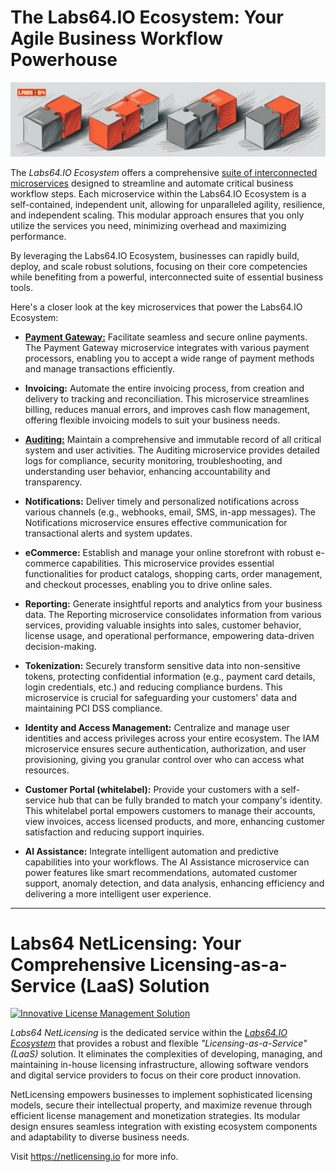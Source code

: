 # The Labs64.IO Ecosystem: Your Agile Business Workflow Powerhouse

<p align="center"><img src="https://raw.githubusercontent.com/Labs64/.github/refs/heads/master/assets/labs64-io-ecosystem.png"></p>

The *Labs64.IO Ecosystem* offers a comprehensive [suite of interconnected microservices](https://github.com/topics/labs64-io) designed to streamline and automate critical business workflow steps. Each microservice within the Labs64.IO Ecosystem is a self-contained, independent unit, allowing for unparalleled agility, resilience, and independent scaling. This modular approach ensures that you only utilize the services you need, minimizing overhead and maximizing performance.

By leveraging the Labs64.IO Ecosystem, businesses can rapidly build, deploy, and scale robust solutions, focusing on their core competencies while benefiting from a powerful, interconnected suite of essential business tools.

Here's a closer look at the key microservices that power the Labs64.IO Ecosystem:

* **[Payment Gateway:](https://github.com/Labs64/labs64.io-payment-gateway)** Facilitate seamless and secure online payments. The Payment Gateway microservice integrates with various payment processors, enabling you to accept a wide range of payment methods and manage transactions efficiently.

* **Invoicing:** Automate the entire invoicing process, from creation and delivery to tracking and reconciliation. This microservice streamlines billing, reduces manual errors, and improves cash flow management, offering flexible invoicing models to suit your business needs.

* **[Auditing:](https://github.com/Labs64/labs64.io-auditflow)** Maintain a comprehensive and immutable record of all critical system and user activities. The Auditing microservice provides detailed logs for compliance, security monitoring, troubleshooting, and understanding user behavior, enhancing accountability and transparency.

* **Notifications:** Deliver timely and personalized notifications across various channels (e.g., webhooks, email, SMS, in-app messages). The Notifications microservice ensures effective communication for transactional alerts and system updates.

* **eCommerce:** Establish and manage your online storefront with robust e-commerce capabilities. This microservice provides essential functionalities for product catalogs, shopping carts, order management, and checkout processes, enabling you to drive online sales.

* **Reporting:** Generate insightful reports and analytics from your business data. The Reporting microservice consolidates information from various services, providing valuable insights into sales, customer behavior, license usage, and operational performance, empowering data-driven decision-making.

* **Tokenization:** Securely transform sensitive data into non-sensitive tokens, protecting confidential information (e.g., payment card details, login credentials, etc.) and reducing compliance burdens. This microservice is crucial for safeguarding your customers' data and maintaining PCI DSS compliance.

* **Identity and Access Management:** Centralize and manage user identities and access privileges across your entire ecosystem. The IAM microservice ensures secure authentication, authorization, and user provisioning, giving you granular control over who can access what resources.

* **Customer Portal (whitelabel):** Provide your customers with a self-service hub that can be fully branded to match your company's identity. This whitelabel portal empowers customers to manage their accounts, view invoices, access licensed products, and more, enhancing customer satisfaction and reducing support inquiries.

* **AI Assistance:** Integrate intelligent automation and predictive capabilities into your workflows. The AI Assistance microservice can power features like smart recommendations, automated customer support, anomaly detection, and data analysis, enhancing efficiency and delivering a more intelligent user experience.

---

# Labs64 NetLicensing: Your Comprehensive Licensing-as-a-Service (LaaS) Solution

<a href="https://netlicensing.io"><img src="https://netlicensing.io/img/netlicensing-stage-twitter.jpg" alt="Innovative License Management Solution"></a>

*Labs64 NetLicensing* is the dedicated service within the *[Labs64.IO Ecosystem](https://github.com/topics/labs64-io)* that provides a robust and flexible *"Licensing-as-a-Service" (LaaS)* solution. It eliminates the complexities of developing, managing, and maintaining in-house licensing infrastructure, allowing software vendors and digital service providers to focus on their core product innovation.

NetLicensing empowers businesses to implement sophisticated licensing models, secure their intellectual property, and maximize revenue through efficient license management and monetization strategies. Its modular design ensures seamless integration with existing ecosystem components and adaptability to diverse business needs.

Visit https://netlicensing.io for more info.